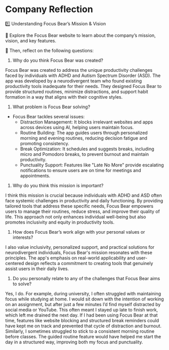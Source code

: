 # Company Reflection

1️⃣ Understanding Focus Bear’s Mission & Vision

📌 Explore the Focus Bear website to learn about the company’s mission, vision,
and key features.

📌 Then, reflect on the following questions:

1. Why do you think Focus Bear was created?

Focus Bear was created to address the unique productivity challenges faced by
individuals with ADHD and Autism Spectrum Disorder (ASD). The app was developed
by a neurodivergent team who found existing productivity tools inadequate for
their needs. They designed Focus Bear to provide structured routines, minimize
distractions, and support habit formation in a way that aligns with their
cognitive styles.

1. What problem is Focus Bear solving?

- Focus Bear tackles several issues:
  - Distraction Management: It blocks irrelevant websites and apps across
    devices using AI, helping users maintain focus.
  - Routine Building: The app guides users through personalized morning and
    evening routines, reducing decision fatigue and promoting consistency.
  - Break Optimization: It schedules and suggests breaks, including micro and
    Pomodoro breaks, to prevent burnout and maintain productivity.
  - Punctuality Support: Features like "Late No More" provide escalating
    notifications to ensure users are on time for meetings and appointments.

1. Why do you think this mission is important?

I think this mission is crucial because individuals with ADHD and ASD often face
systemic challenges in productivity and daily functioning. By providing tailored
tools that address these specific needs, Focus Bear empowers users to manage
their routines, reduce stress, and improve their quality of life. This approach
not only enhances individual well-being but also promotes inclusivity and equity
in productivity tools.

1. How does Focus Bear’s work align with your personal values or interests?

I also value inclusivity, personalized support, and practical solutions for
neurodivergent individuals, Focus Bear's mission resonates with these
principles. The app's emphasis on real-world applicability and user-centered
design reflects a commitment to creating tools that genuinely assist users in
their daily lives.

1. Do you personally relate to any of the challenges that Focus Bear aims to
   solve?

Yes, I do. For example, during university, I often struggled with maintaining focus while studying at home. I would sit down with the intention of working on an assignment, but after just a few minutes I’d find myself distracted by social media or YouTube. This often meant I stayed up late to finish work, which left me drained the next day. If I had been using Focus Bear at that time, features like website blocking and structured break reminders could have kept me on track and prevented that cycle of distraction and burnout. Similarly, I sometimes struggled to stick to a consistent morning routine before classes. The guided routine feature would have helped me start the day in a structured way, improving both my focus and punctuality.
